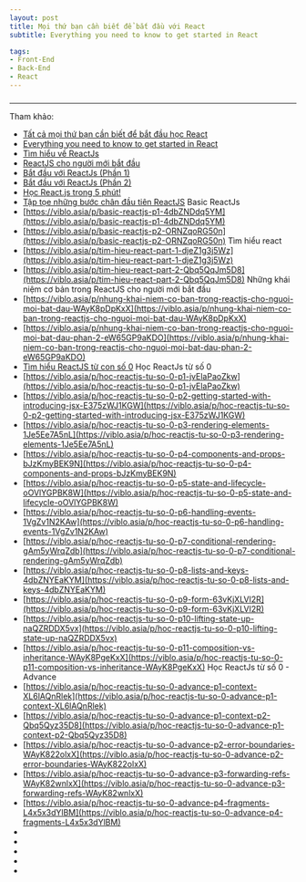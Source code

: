 ```yaml
---
layout: post
title: Mọi thứ bạn cần biết để bắt đầu với React
subtitle: Everything you need to know to get started in React

tags:
- Front-End
- Back-End
- React
---
```


### 


-----
Tham khảo:
- [Tất cả mọi thứ bạn cần biết để bắt đầu học React](https://viblo.asia/p/tat-ca-moi-thu-ban-can-biet-de-bat-dau-hoc-react-Qbq5QAPR5D8)
- [Everything you need to know to get started in React](https://www.freecodecamp.org/news/everything-you-need-to-know-to-get-started-in-react-11311ae997cb)
- [Tìm hiểu về ReactJs](https://viblo.asia/p/tim-hieu-ve-reactjs-ogBG2lo5RxnL)
- [ReactJS cho người mới bắt đầu](https://viblo.asia/p/reactjs-cho-nguoi-moi-bat-dau-LzD5dP9e5jY)
- [Bắt đầu với ReactJs (Phần 1)](https://viblo.asia/p/bat-dau-voi-reactjs-phan-1-3P0lPOE8Zox)
- [Bắt đầu với ReactJs (Phần 2)](https://viblo.asia/p/bat-dau-voi-reactjs-phan-2-1Je5EMGA5nL)
- [Học React.js trong 5 phút!](https://viblo.asia/p/hoc-reactjs-trong-5-phut-E375zRwq5GW)
- [Tập tọe những bước chân đầu tiên ReactJS](https://viblo.asia/p/tap-toe-nhung-buoc-chan-dau-tien-reactjs-gAm5yqpV5db)
Basic ReactJs
- [https://viblo.asia/p/basic-reactjs-p1-4dbZNDdq5YM](https://viblo.asia/p/basic-reactjs-p1-4dbZNDdq5YM)
- [https://viblo.asia/p/basic-reactjs-p2-ORNZqoRG50n](https://viblo.asia/p/basic-reactjs-p2-ORNZqoRG50n)
Tìm hiểu react
- [https://viblo.asia/p/tim-hieu-react-part-1-djeZ1g3j5Wz](https://viblo.asia/p/tim-hieu-react-part-1-djeZ1g3j5Wz)
- [https://viblo.asia/p/tim-hieu-react-part-2-Qbq5QqJm5D8](https://viblo.asia/p/tim-hieu-react-part-2-Qbq5QqJm5D8)
Những khái niệm cơ bản trong ReactJS cho người mới bắt đầu
- [https://viblo.asia/p/nhung-khai-niem-co-ban-trong-reactjs-cho-nguoi-moi-bat-dau-WAyK8pDpKxX](https://viblo.asia/p/nhung-khai-niem-co-ban-trong-reactjs-cho-nguoi-moi-bat-dau-WAyK8pDpKxX)
- [https://viblo.asia/p/nhung-khai-niem-co-ban-trong-reactjs-cho-nguoi-moi-bat-dau-phan-2-eW65GP9aKDO](https://viblo.asia/p/nhung-khai-niem-co-ban-trong-reactjs-cho-nguoi-moi-bat-dau-phan-2-eW65GP9aKDO)
- [Tìm hiểu ReactJS từ con số 0](https://viblo.asia/p/tim-hieu-reactjs-tu-con-so-0-63vKjvn6K2R)
Học ReactJs từ số 0
- [https://viblo.asia/p/hoc-reactjs-tu-so-0-p1-jvElaPaoZkw](https://viblo.asia/p/hoc-reactjs-tu-so-0-p1-jvElaPaoZkw)
- [https://viblo.asia/p/hoc-reactjs-tu-so-0-p2-getting-started-with-introducing-jsx-E375zWJ1KGW](https://viblo.asia/p/hoc-reactjs-tu-so-0-p2-getting-started-with-introducing-jsx-E375zWJ1KGW)
- [https://viblo.asia/p/hoc-reactjs-tu-so-0-p3-rendering-elements-1Je5Ee7A5nL](https://viblo.asia/p/hoc-reactjs-tu-so-0-p3-rendering-elements-1Je5Ee7A5nL)
- [https://viblo.asia/p/hoc-reactjs-tu-so-0-p4-components-and-props-bJzKmyBEK9N](https://viblo.asia/p/hoc-reactjs-tu-so-0-p4-components-and-props-bJzKmyBEK9N)
- [https://viblo.asia/p/hoc-reactjs-tu-so-0-p5-state-and-lifecycle-oOVlYGPBK8W](https://viblo.asia/p/hoc-reactjs-tu-so-0-p5-state-and-lifecycle-oOVlYGPBK8W)
- [https://viblo.asia/p/hoc-reactjs-tu-so-0-p6-handling-events-1VgZv1N2KAw](https://viblo.asia/p/hoc-reactjs-tu-so-0-p6-handling-events-1VgZv1N2KAw)
- [https://viblo.asia/p/hoc-reactjs-tu-so-0-p7-conditional-rendering-gAm5yWrqZdb](https://viblo.asia/p/hoc-reactjs-tu-so-0-p7-conditional-rendering-gAm5yWrqZdb)
- [https://viblo.asia/p/hoc-reactjs-tu-so-0-p8-lists-and-keys-4dbZNYEaKYM](https://viblo.asia/p/hoc-reactjs-tu-so-0-p8-lists-and-keys-4dbZNYEaKYM)
- [https://viblo.asia/p/hoc-reactjs-tu-so-0-p9-form-63vKjXLVl2R](https://viblo.asia/p/hoc-reactjs-tu-so-0-p9-form-63vKjXLVl2R)
- [https://viblo.asia/p/hoc-reactjs-tu-so-0-p10-lifting-state-up-naQZRDDX5vx](https://viblo.asia/p/hoc-reactjs-tu-so-0-p10-lifting-state-up-naQZRDDX5vx)
- [https://viblo.asia/p/hoc-reactjs-tu-so-0-p11-composition-vs-inheritance-WAyK8PgeKxX](https://viblo.asia/p/hoc-reactjs-tu-so-0-p11-composition-vs-inheritance-WAyK8PgeKxX)
Học ReactJs từ số 0 - Advance
- [https://viblo.asia/p/hoc-reactjs-tu-so-0-advance-p1-context-XL6lAQnRlek](https://viblo.asia/p/hoc-reactjs-tu-so-0-advance-p1-context-XL6lAQnRlek)
- [https://viblo.asia/p/hoc-reactjs-tu-so-0-advance-p1-context-p2-Qbq5Qyz35D8](https://viblo.asia/p/hoc-reactjs-tu-so-0-advance-p1-context-p2-Qbq5Qyz35D8)
- [https://viblo.asia/p/hoc-reactjs-tu-so-0-advance-p2-error-boundaries-WAyK822olxX](https://viblo.asia/p/hoc-reactjs-tu-so-0-advance-p2-error-boundaries-WAyK822olxX)
- [https://viblo.asia/p/hoc-reactjs-tu-so-0-advance-p3-forwarding-refs-WAyK82wnlxX](https://viblo.asia/p/hoc-reactjs-tu-so-0-advance-p3-forwarding-refs-WAyK82wnlxX)
- [https://viblo.asia/p/hoc-reactjs-tu-so-0-advance-p4-fragments-L4x5x3dYlBM](https://viblo.asia/p/hoc-reactjs-tu-so-0-advance-p4-fragments-L4x5x3dYlBM)
- []()
- []()
- []()
- []()
- []()
